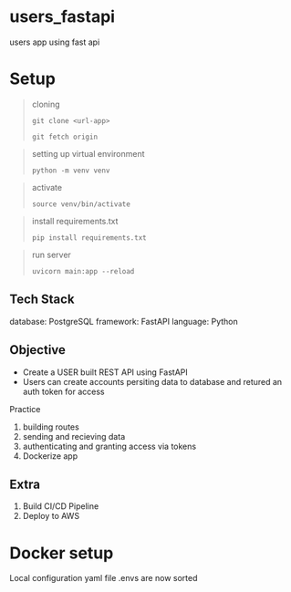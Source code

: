 # users_fastapi

users app using fast api

# Setup

> cloning
>
> `git clone <url-app>`
>
> `git fetch origin`

> setting up virtual environment
>
> `python -m venv venv`

> activate
>
> `source venv/bin/activate`

> install requirements.txt
>
> `pip install requirements.txt`

> run server
>
> `uvicorn main:app --reload`

## Tech Stack

database: PostgreSQL framework: FastAPI language: Python

## Objective

- Create a USER built REST API using FastAPI
- Users can create accounts persiting data to database and retured an auth token for access

Practice

1. building routes
2. sending and recieving data
3. authenticating and granting access via tokens
4. Dockerize app

## Extra

1. Build CI/CD Pipeline
2. Deploy to AWS

# Docker setup

Local configuration yaml file
.envs are now sorted 